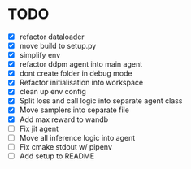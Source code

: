 # TODO

- [x] refactor dataloader
- [x] move build to setup.py
- [x] simplify env
- [x] refactor ddpm agent into main agent
- [x] dont create folder in debug mode
- [x] Refactor initialisation into workspace
- [x] clean up env config
- [x] Split loss and call logic into separate agent class
- [x] Move samplers into separate file
- [x] Add max reward to wandb
- [ ] Fix jit agent
- [ ] Move all inference logic into agent
- [ ] Fix cmake stdout w/ pipenv
- [ ] Add setup to README
